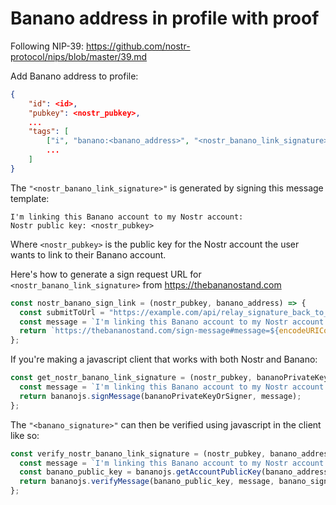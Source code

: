# Banano address in profile with proof

Following NIP-39:
https://github.com/nostr-protocol/nips/blob/master/39.md

Add Banano address to profile:
```json
{
    "id": <id>,
    "pubkey": <nostr_pubkey>,
    ...
    "tags": [
        ["i", "banano:<banano_address>", "<nostr_banano_link_signature>"],
        ...
    ]
}
```

The `"<nostr_banano_link_signature>"` is generated by signing this message template:
```
I'm linking this Banano account to my Nostr account:
Nostr public key: <nostr_pubkey>
```
Where `<nostr_pubkey>` is the public key for the Nostr account the user wants to link to their Banano account.

Here's how to generate a sign request URL for `<nostr_banano_link_signature>` from https://thebananostand.com
```js
const nostr_banano_sign_link = (nostr_pubkey, banano_address) => {
  const submitToUrl = "https://example.com/api/relay_signature_back_to_nostr_client";
  const message = `I'm linking this Banano account to my Nostr account:\nNostr public key: ${nostr_pubkey}`;
  return `https://thebananostand.com/sign-message#message=${encodeURIComponent(message)}&url=${encodeURIComponent(submitToUrl)}`;
};
```

If you're making a javascript client that works with both Nostr and Banano:
```js
const get_nostr_banano_link_signature = (nostr_pubkey, bananoPrivateKeyOrSigner) => {
  const message = `I'm linking this Banano account to my Nostr account:\nNostr public key: ${nostr_pubkey}`;
  return bananojs.signMessage(bananoPrivateKeyOrSigner, message);
};
```

The `"<banano_signature>"` can then be verified using javascript in the client like so:
```js
const verify_nostr_banano_link_signature = (nostr_pubkey, banano_address, banano_signature) => {
  const message = `I'm linking this Banano account to my Nostr account:\nNostr public key: ${nostr_pubkey}`;
  const banano_public_key = bananojs.getAccountPublicKey(banano_address);
  return bananojs.verifyMessage(banano_public_key, message, banano_signature);
};
```
